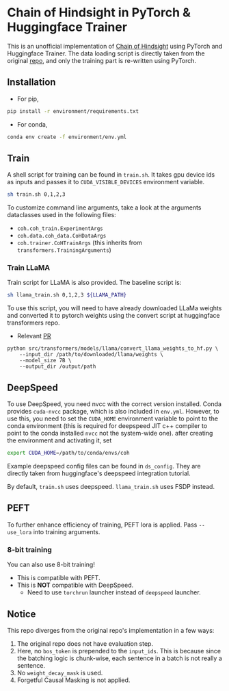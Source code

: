 # Chain of Hindsight in PyTorch & Huggingface Trainer

This is an unofficial implementation of [Chain of Hindsight](https://arxiv.org/abs/2302.02676)
using PyTorch and Huggingface Trainer. The data loading script is directly taken from the original
[repo](https://github.com/lhao499/CoH), and only the training part is re-written using PyTorch.

## Installation

- For pip,

```bash
pip install -r environment/requirements.txt
```

- For conda,

```bash
conda env create -f environment/env.yml
```

## Train

A shell script for training can be found in `train.sh`. It takes gpu device ids
as inputs and passes it to `CUDA_VISIBLE_DEVICES` environment variable.

```bash
sh train.sh 0,1,2,3
```

To customize command line arguments, take a look at the arguments dataclasses
used in the following files:

- `coh.coh_train.ExperimentArgs`
- `coh.data.coh_data.CoHDataArgs`
- `coh.trainer.CoHTrainArgs`  (this inherits from `transformers.TrainingArguments`)

### Train LLaMA

Train script for LLaMA is also provided. The baseline script is:

```bash
sh llama_train.sh 0,1,2,3 ${LLAMA_PATH}
```

To use this script, you will need to have already downloaded LLaMa weights and
converted it to pytorch weights using the convert script at huggingface transformers repo.

- Relevant [PR](https://github.com/huggingface/transformers/pull/21955)

```
python src/transformers/models/llama/convert_llama_weights_to_hf.py \
    --input_dir /path/to/downloaded/llama/weights \
    --model_size 7B \
    --output_dir /output/path
```
## DeepSpeed

To use DeepSpeed, you need nvcc with the correct version installed. Conda provides
`cuda-nvcc` package, which is also included in `env.yml`. However, to use this,
you need to set the `CUDA_HOME` environment variable to point to the conda environment
(this is required for deepspeed JIT c++ compiler to point to the conda installed
`nvcc` not the system-wide one). after creating the environment and activating it, set

```bash
export CUDA_HOME=/path/to/conda/envs/coh
```

Example deepspeed config files can be found in `ds_config`. They are directly
taken from huggingface's deepspeed integration tutorial.

By default, `train.sh` uses deepspeed. `llama_train.sh` uses FSDP instead.

## PEFT

To further enhance efficiency of training, PEFT lora is applied. Pass `--use_lora`
into training arguments.

### 8-bit training

You can also use 8-bit training!

- This is compatible with PEFT.
- This is **NOT** compatible with DeepSpeed.
    - Need to use `torchrun` launcher instead of `deepspeed` launcher.

## Notice

This repo diverges from the original repo's implementation in a few ways:
1. The original repo does not have evaluation step.
2. Here, no `bos_token` is prepended to the `input_ids`. This is because since the
   batching logic is chunk-wise, each sentence in a batch is not really a sentence.
3. No `weight_decay_mask` is used.
4. Forgetful Causal Masking is not applied.

